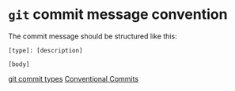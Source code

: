 # `git` commit message convention

The commit message should be structured like this:

```git
[type]: [description]

[body]
```

[git commit types](2025091212161757690168.md)
[Conventional Commits](https://www.conventionalcommits.org/en/v1.0.0/)
